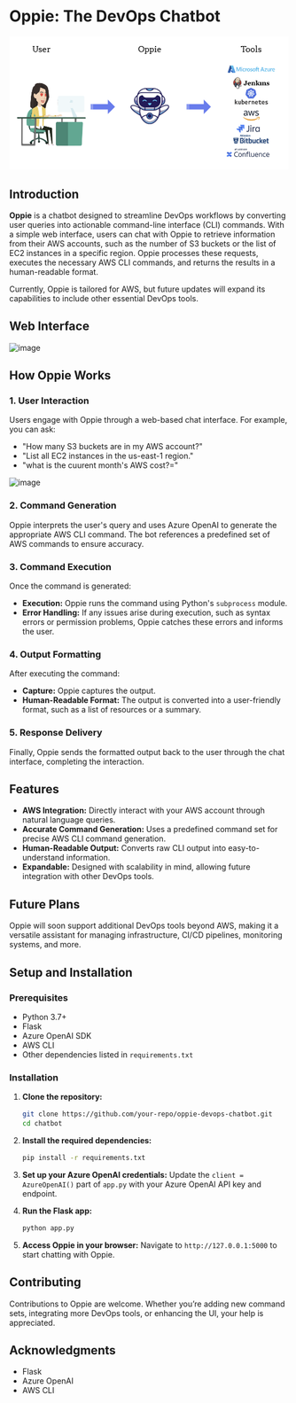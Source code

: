 # **Oppie: The DevOps Chatbot**

![alt text](image.png)

## **Introduction**

**Oppie** is a chatbot designed to streamline DevOps workflows by converting user queries into actionable command-line interface (CLI) commands. With a simple web interface, users can chat with Oppie to retrieve information from their AWS accounts, such as the number of S3 buckets or the list of EC2 instances in a specific region. Oppie processes these requests, executes the necessary AWS CLI commands, and returns the results in a human-readable format.

Currently, Oppie is tailored for AWS, but future updates will expand its capabilities to include other essential DevOps tools.

## **Web Interface**

![image](https://github.com/user-attachments/assets/a56665b8-1b98-4e0d-af58-8e2a3a2506c7)


## **How Oppie Works**

### **1. User Interaction**
Users engage with Oppie through a web-based chat interface. For example, you can ask:
- "How many S3 buckets are in my AWS account?"
- "List all EC2 instances in the us-east-1 region."
- "what is the cuurent month's AWS cost?="

![image](https://github.com/user-attachments/assets/6934b7c9-255d-499f-ab55-efb1f1b2574b)


### **2. Command Generation**
Oppie interprets the user's query and uses Azure OpenAI to generate the appropriate AWS CLI command. The bot references a predefined set of AWS commands to ensure accuracy.

### **3. Command Execution**
Once the command is generated:
- **Execution:** Oppie runs the command using Python's `subprocess` module.
- **Error Handling:** If any issues arise during execution, such as syntax errors or permission problems, Oppie catches these errors and informs the user.

### **4. Output Formatting**
After executing the command:
- **Capture:** Oppie captures the output.
- **Human-Readable Format:** The output is converted into a user-friendly format, such as a list of resources or a summary.

### **5. Response Delivery**
Finally, Oppie sends the formatted output back to the user through the chat interface, completing the interaction.

## **Features**

- **AWS Integration:** Directly interact with your AWS account through natural language queries.
- **Accurate Command Generation:** Uses a predefined command set for precise AWS CLI command generation.
- **Human-Readable Output:** Converts raw CLI output into easy-to-understand information.
- **Expandable:** Designed with scalability in mind, allowing future integration with other DevOps tools.

## **Future Plans**

Oppie will soon support additional DevOps tools beyond AWS, making it a versatile assistant for managing infrastructure, CI/CD pipelines, monitoring systems, and more.

## **Setup and Installation**

### **Prerequisites**

- Python 3.7+
- Flask
- Azure OpenAI SDK
- AWS CLI
- Other dependencies listed in `requirements.txt`

### **Installation**

1. **Clone the repository:**
   ```bash
   git clone https://github.com/your-repo/oppie-devops-chatbot.git
   cd chatbot
   ```

2. **Install the required dependencies:**
   ```bash
   pip install -r requirements.txt
   ```

3. **Set up your Azure OpenAI credentials:**
   Update the `client = AzureOpenAI()` part of `app.py` with your Azure OpenAI API key and endpoint.

4. **Run the Flask app:**
   ```bash
   python app.py
   ```

5. **Access Oppie in your browser:**
   Navigate to `http://127.0.0.1:5000` to start chatting with Oppie.

## **Contributing**

Contributions to Oppie are welcome. Whether you’re adding new command sets, integrating more DevOps tools, or enhancing the UI, your help is appreciated.


## **Acknowledgments**

- Flask
- Azure OpenAI
- AWS CLI

